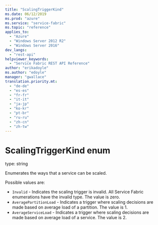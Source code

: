 ```yaml
---
title: "ScalingTriggerKind"
ms.date: 06/12/2019
ms.prod: "azure"
ms.service: "service-fabric"
ms.topic: "reference"
applies_to: 
  - "Azure"
  - "Windows Server 2012 R2"
  - "Windows Server 2016"
dev_langs: 
  - "rest-api"
helpviewer_keywords: 
  - "Service Fabric REST API Reference"
author: "erikadoyle"
ms.author: "edoyle"
manager: "gwallace"
translation.priority.mt: 
  - "de-de"
  - "es-es"
  - "fr-fr"
  - "it-it"
  - "ja-jp"
  - "ko-kr"
  - "pt-br"
  - "ru-ru"
  - "zh-cn"
  - "zh-tw"
---
```

# ScalingTriggerKind enum

type: string

Enumerates the ways that a service can be scaled.

Possible values are: 

  - `Invalid` - Indicates the scaling trigger is invalid. All Service Fabric enumerations have the invalid type. The value is zero.
  - `AveragePartitionLoad` - Indicates a trigger where scaling decisions are made based on average load of a partition. The value is 1.
  - `AverageServiceLoad` - Indicates a trigger where scaling decisions are made based on average load of a service. The value is 2.

